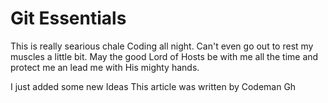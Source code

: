 # Git Essentials 

This is really searious chale 
Coding all night. Can't even go out 
to rest my muscles a little bit. 
May the good Lord of Hosts be with me
all the time and protect me an lead me 
with His mighty hands. 



I just added some new Ideas
This article was written by Codeman Gh 

